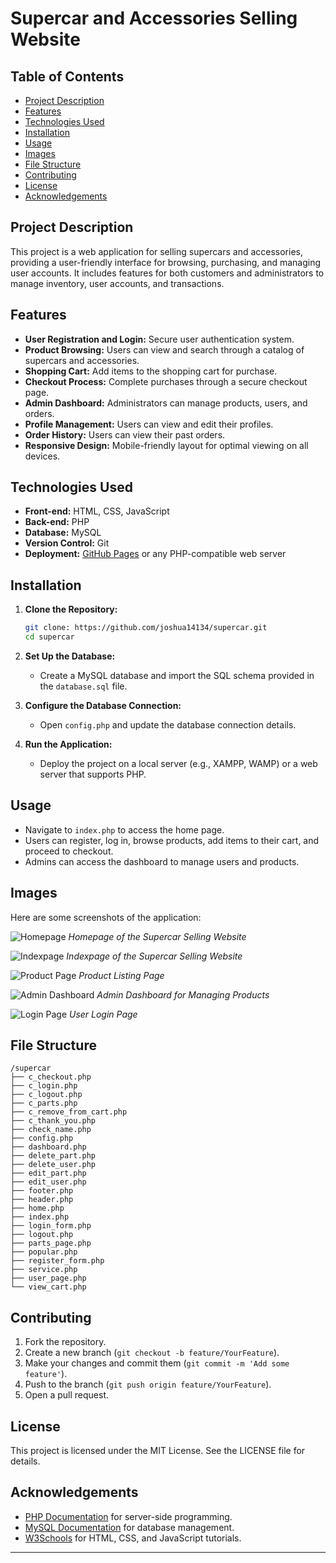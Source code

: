 # Supercar and Accessories Selling Website

## Table of Contents
- [Project Description](#project-description)
- [Features](#features)
- [Technologies Used](#technologies-used)
- [Installation](#installation)
- [Usage](#usage)
- [Images](#images)
- [File Structure](#file-structure)
- [Contributing](#contributing)
- [License](#license)
- [Acknowledgements](#acknowledgements)

## Project Description
This project is a web application for selling supercars and accessories, providing a user-friendly interface for browsing, purchasing, and managing user accounts. It includes features for both customers and administrators to manage inventory, user accounts, and transactions.

## Features
- **User Registration and Login:** Secure user authentication system.
- **Product Browsing:** Users can view and search through a catalog of supercars and accessories.
- **Shopping Cart:** Add items to the shopping cart for purchase.
- **Checkout Process:** Complete purchases through a secure checkout page.
- **Admin Dashboard:** Administrators can manage products, users, and orders.
- **Profile Management:** Users can view and edit their profiles.
- **Order History:** Users can view their past orders.
- **Responsive Design:** Mobile-friendly layout for optimal viewing on all devices.

## Technologies Used
- **Front-end:** HTML, CSS, JavaScript
- **Back-end:** PHP
- **Database:** MySQL
- **Version Control:** Git
- **Deployment:** [GitHub Pages](https://pages.github.com/) or any PHP-compatible web server

## Installation
1. **Clone the Repository:**
   ```bash
   git clone: https://github.com/joshua14134/supercar.git
   cd supercar
   ```

2. **Set Up the Database:**
   - Create a MySQL database and import the SQL schema provided in the `database.sql` file.

3. **Configure the Database Connection:**
   - Open `config.php` and update the database connection details.

4. **Run the Application:**
   - Deploy the project on a local server (e.g., XAMPP, WAMP) or a web server that supports PHP.

## Usage
- Navigate to `index.php` to access the home page.
- Users can register, log in, browse products, add items to their cart, and proceed to checkout.
- Admins can access the dashboard to manage users and products.

## Images
Here are some screenshots of the application:

![Homepage](HOME.png)
*Homepage of the Supercar Selling Website*

![Indexpage](INDEX.png)
*Indexpage of the Supercar Selling Website*

![Product Page](product_page.png)
*Product Listing Page*

![Admin Dashboard](admin_dashboard.png)
*Admin Dashboard for Managing Products*

![Login Page](Login_Page.png)
*User Login Page*

## File Structure
```
/supercar
├── c_checkout.php
├── c_login.php
├── c_logout.php
├── c_parts.php
├── c_remove_from_cart.php
├── c_thank_you.php
├── check_name.php
├── config.php
├── dashboard.php
├── delete_part.php
├── delete_user.php
├── edit_part.php
├── edit_user.php
├── footer.php
├── header.php
├── home.php
├── index.php
├── login_form.php
├── logout.php
├── parts_page.php
├── popular.php
├── register_form.php
├── service.php
├── user_page.php
└── view_cart.php
```

## Contributing
1. Fork the repository.
2. Create a new branch (`git checkout -b feature/YourFeature`).
3. Make your changes and commit them (`git commit -m 'Add some feature'`).
4. Push to the branch (`git push origin feature/YourFeature`).
5. Open a pull request.

## License
This project is licensed under the MIT License. See the LICENSE file for details.

## Acknowledgements
- [PHP Documentation](https://www.php.net/docs.php) for server-side programming.
- [MySQL Documentation](https://dev.mysql.com/doc/) for database management.
- [W3Schools](https://www.w3schools.com/) for HTML, CSS, and JavaScript tutorials.

---
